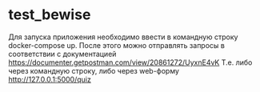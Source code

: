 # test_bewise

Для запуска приложения необходимо ввести в командную строку docker-compose up.
После этого можно отправлять запросы в соответствии с документацией https://documenter.getpostman.com/view/20861272/UyxnE4vK
Т.е. либо через командную строку, либо через web-форму http://127.0.0.1:5000/quiz
